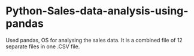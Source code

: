 # Python-Sales-data-analysis-using-pandas
Used pandas, OS for analysing the sales data. It is a combined file of 12 separate files in one .CSV file.


